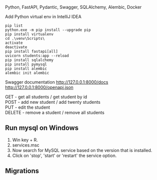 Python, FastAPI, Pydantic, Swagger, SQLAlchemy, Alembic, Docker



Add Python virtual env in IntelliJ IDEA

```shell
pip list
python.exe -m pip install --upgrade pip
pip install virtualenv
cd .\venv\Scripts\
activate
deactivate
pip install fastapi[all]
uvicorn students:app --reload
pip install sqlalchemy
pip install pymysql
pip install alembic
alembic init alembic
```
Swagger documentation 
http://127.0.0.1:8000/docs
http://127.0.0.1:8000/openapi.json

GET - get all students / get student by id  
POST - add new student / add twenty students  
PUT - edit the student  
DELETE - remove a student / remove all students 


## Run mysql on Windows 
1. Win key + R.
2. services.msc
3. Now search for MySQL service based on the version that is installed.
4. Click on 'stop', 'start' or 'restart' the service option.

## Migrations
